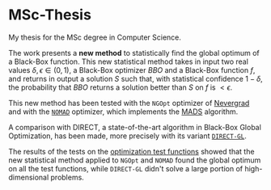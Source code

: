 # MSc-Thesis
My thesis for the MSc degree in Computer Science.

The work presents a **new method** to statistically find the global optimum of a Black-Box function.
This new statistical method takes in input two real values $\delta, \epsilon \in \left(0,1\right)$, a Black-Box optimizer $BBO$ and a Black-Box function $f$, and returns in output a solution $S$ such that, with statistical confidence $1 - \delta$,
the probability that $BBO$ returns a solution better than $S$ on $f$ is $< \epsilon$.

This new method has been tested with the ``NGOpt`` optimizer of [Nevergrad](https://facebookresearch.github.io/nevergrad/index.html) 
and with the [``NOMAD``](https://nomad-4-user-guide.readthedocs.io/en/latest/) optimizer, which implements the [MADS](https://dl.acm.org/doi/abs/10.1145/1916461.1916468) algorithm.

A comparison with DIRECT, a state-of-the-art algorithm in Black-Box Global Optimization, has been made, more precisely with its variant [``DIRECT-GL``](https://link.springer.com/article/10.1007/s11590-017-1228-4).

The results of the tests on the [optimization test functions](https://www.sfu.ca/~ssurjano/optimization.html) showed that the new statistical method applied to ``NGOpt`` and ``NOMAD`` found the global optimum on all the test functions,
while ``DIRECT-GL`` didn't solve a large portion of high-dimensional problems.

